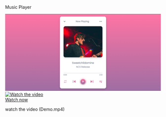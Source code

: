 Music Player

[![Watch the video](image.png)](Demo.mp4)
<br/>
[![Watch the video](https://img.youtube.com/vi/neMtvTebiCA/hqdefault.jpg)](https://www.youtube.com/embed/neMtvTebiCA)
<br/>
[Watch now](https://www.youtube.com/embed/neMtvTebiCA)



watch the video (Demo.mp4)

